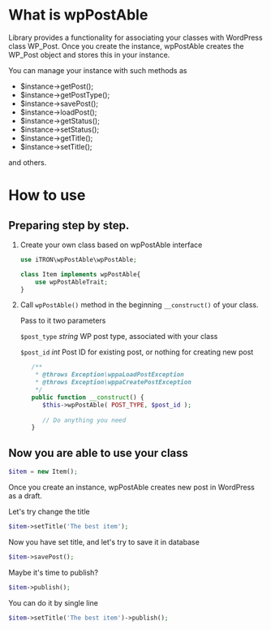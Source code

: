 # What is wpPostAble

Library provides a functionality for associating your classes with WordPress class WP_Post.
Once you create the instance, wpPostAble creates the WP_Post object and stores this in your instance.

You can manage your instance with such methods as

- $instance->getPost();
- $instance->getPostType();
- $instance->savePost();
- $instance->loadPost();
- $instance->getStatus();
- $instance->setStatus();
- $instance->getTitle();
- $instance->setTitle();

and others.

# How to use
## Preparing step by step.

1. Create your own class based on wpPostAble interface

    ```php
    use iTRON\wpPostAble\wpPostAble;
    
    class Item implements wpPostAble{
        use wpPostAbleTrait;
    }
    ```

2. Call `wpPostAble()` method in the beginning `__construct()` of your class.

   Pass to it two parameters

   `$post_type` _string_ WP post type, associated with your class

   `$post_id`   _int_    Post ID for existing post, or nothing for creating new post

   ```php
      /**
       * @throws Exception\wppaLoadPostException
       * @throws Exception\wppaCreatePostException
       */
      public function __construct() {
         $this->wpPostAble( POST_TYPE, $post_id );
         
         // Do anything you need
      }
   ```

## Now you are able to use your class
```php
$item = new Item();
```

Once you create an instance, wpPostAble creates new post in WordPress as a draft.

Let's try change the title
```php
$item->setTitle('The best item');
```
Now you have set title, and let's try to save it in database
```php
$item->savePost();
```

Maybe it's time to publish?
```php
$item->publish();
```

You can do it by single line
```php
$item->setTitle('The best item')->publish();
```
